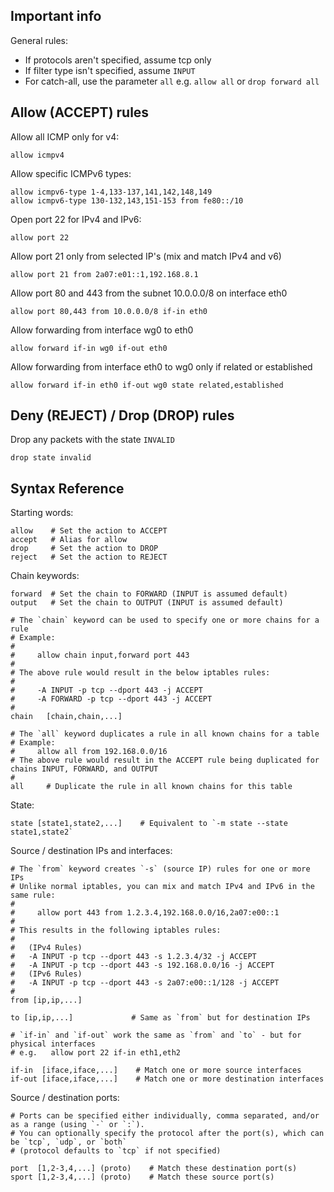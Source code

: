 Important info
---------------

General rules:

 - If protocols aren't specified, assume tcp only
 - If filter type isn't specified, assume `INPUT`
 - For catch-all, use the parameter `all` e.g. `allow all` or `drop forward all`



Allow (ACCEPT) rules
-----------

Allow all ICMP only for v4:

```
allow icmpv4
```

Allow specific ICMPv6 types:

```
allow icmpv6-type 1-4,133-137,141,142,148,149
allow icmpv6-type 130-132,143,151-153 from fe80::/10
```

Open port 22 for IPv4 and IPv6:

```
allow port 22
```

Allow port 21 only from selected IP's (mix and match IPv4 and v6)

```
allow port 21 from 2a07:e01::1,192.168.8.1
```

Allow port 80 and 443 from the subnet 10.0.0.0/8 on interface eth0

```
allow port 80,443 from 10.0.0.0/8 if-in eth0
```

Allow forwarding from interface wg0 to eth0

```
allow forward if-in wg0 if-out eth0
```

Allow forwarding from interface eth0 to wg0 only if related or established

```
allow forward if-in eth0 if-out wg0 state related,established
```


Deny (REJECT) / Drop (DROP) rules
-----------

Drop any packets with the state `INVALID`

```
drop state invalid
```

Syntax Reference
------------------

Starting words:

```
allow    # Set the action to ACCEPT
accept   # Alias for allow
drop     # Set the action to DROP
reject   # Set the action to REJECT
```

Chain keywords:

```
forward  # Set the chain to FORWARD (INPUT is assumed default)
output   # Set the chain to OUTPUT (INPUT is assumed default)

# The `chain` keyword can be used to specify one or more chains for a rule
# Example:
#   
#     allow chain input,forward port 443
#
# The above rule would result in the below iptables rules:
#
#     -A INPUT -p tcp --dport 443 -j ACCEPT
#     -A FORWARD -p tcp --dport 443 -j ACCEPT
#
chain   [chain,chain,...]

# The `all` keyword duplicates a rule in all known chains for a table
# Example:
#     allow all from 192.168.0.0/16
# The above rule would result in the ACCEPT rule being duplicated for chains INPUT, FORWARD, and OUTPUT 
#
all     # Duplicate the rule in all known chains for this table

```

State:

```
state [state1,state2,...]    # Equivalent to `-m state --state state1,state2` 
```

Source / destination IPs and interfaces:

```
# The `from` keyword creates `-s` (source IP) rules for one or more IPs
# Unlike normal iptables, you can mix and match IPv4 and IPv6 in the same rule:
#
#     allow port 443 from 1.2.3.4,192.168.0.0/16,2a07:e00::1
#
# This results in the following iptables rules:
#
#   (IPv4 Rules)
#   -A INPUT -p tcp --dport 443 -s 1.2.3.4/32 -j ACCEPT
#   -A INPUT -p tcp --dport 443 -s 192.168.0.0/16 -j ACCEPT
#   (IPv6 Rules)
#   -A INPUT -p tcp --dport 443 -s 2a07:e00::1/128 -j ACCEPT
# 
from [ip,ip,...]

to [ip,ip,...]             # Same as `from` but for destination IPs

# `if-in` and `if-out` work the same as `from` and `to` - but for physical interfaces
# e.g.   allow port 22 if-in eth1,eth2

if-in  [iface,iface,...]    # Match one or more source interfaces
if-out [iface,iface,...]    # Match one or more destination interfaces
```

Source / destination ports:

```
# Ports can be specified either individually, comma separated, and/or as a range (using `-` or `:`).
# You can optionally specify the protocol after the port(s), which can be `tcp`, `udp`, or `both`
# (protocol defaults to `tcp` if not specified)

port  [1,2-3,4,...] (proto)    # Match these destination port(s)
sport [1,2-3,4,...] (proto)    # Match these source port(s)

```




